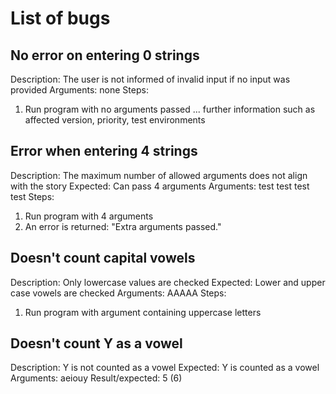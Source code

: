 # List of bugs

## No error on entering 0 strings
Description: The user is not informed of invalid input if no input was provided
Arguments: none
Steps:
1. Run program with no arguments passed
... further information such as affected version, priority, test environments

## Error when entering 4 strings
Description: The maximum number of allowed arguments does not align with the story
Expected: Can pass 4 arguments
Arguments: test test test test
Steps:
1. Run program with 4 arguments
2. An error is returned: "Extra arguments passed."

## Doesn't count capital vowels
Description: Only lowercase values are checked
Expected: Lower and upper case vowels are checked
Arguments: AAAAA
Steps:
1. Run program with argument containing uppercase letters

## Doesn't count Y as a vowel
Description: Y is not counted as a vowel
Expected: Y is counted as a vowel
Arguments: aeiouy
Result/expected: 5 (6)